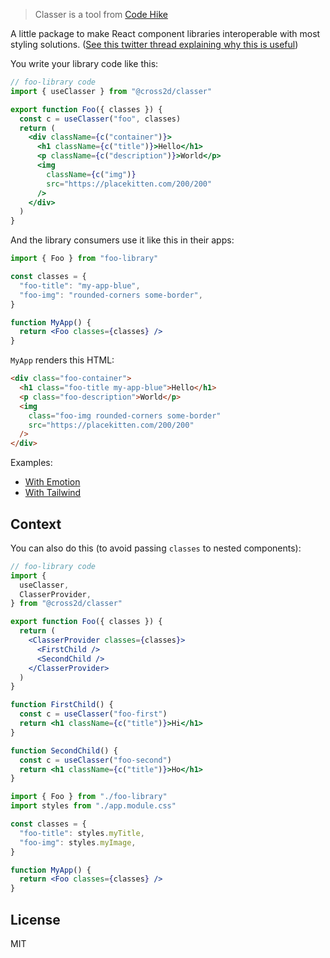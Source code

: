 > Classer is a tool from [Code Hike](https://codehike.org)

A little package to make React component libraries interoperable with most styling solutions. ([See this twitter thread explaining why this is useful](https://twitter.com/pomber/status/1362125599607820290))

You write your library code like this:

```jsx
// foo-library code
import { useClasser } from "@cross2d/classer"

export function Foo({ classes }) {
  const c = useClasser("foo", classes)
  return (
    <div className={c("container")}>
      <h1 className={c("title")}>Hello</h1>
      <p className={c("description")}>World</p>
      <img
        className={c("img")}
        src="https://placekitten.com/200/200"
      />
    </div>
  )
}
```

And the library consumers use it like this in their apps:

```jsx
import { Foo } from "foo-library"

const classes = {
  "foo-title": "my-app-blue",
  "foo-img": "rounded-corners some-border",
}

function MyApp() {
  return <Foo classes={classes} />
}
```

`MyApp` renders this HTML:

```html
<div class="foo-container">
  <h1 class="foo-title my-app-blue">Hello</h1>
  <p class="foo-description">World</p>
  <img
    class="foo-img rounded-corners some-border"
    src="https://placekitten.com/200/200"
  />
</div>
```

Examples:

- [With Emotion](https://codesandbox.io/s/classer-emotion-b7go0)
- [With Tailwind](https://codesandbox.io/s/classer-tailwind-wfs1d)

## Context

You can also do this (to avoid passing `classes` to nested components):

```jsx
// foo-library code
import {
  useClasser,
  ClasserProvider,
} from "@cross2d/classer"

export function Foo({ classes }) {
  return (
    <ClasserProvider classes={classes}>
      <FirstChild />
      <SecondChild />
    </ClasserProvider>
  )
}

function FirstChild() {
  const c = useClasser("foo-first")
  return <h1 className={c("title")}>Hi</h1>
}

function SecondChild() {
  const c = useClasser("foo-second")
  return <h1 className={c("title")}>Ho</h1>
}
```

```jsx
import { Foo } from "./foo-library"
import styles from "./app.module.css"

const classes = {
  "foo-title": styles.myTitle,
  "foo-img": styles.myImage,
}

function MyApp() {
  return <Foo classes={classes} />
}
```

## License

MIT
